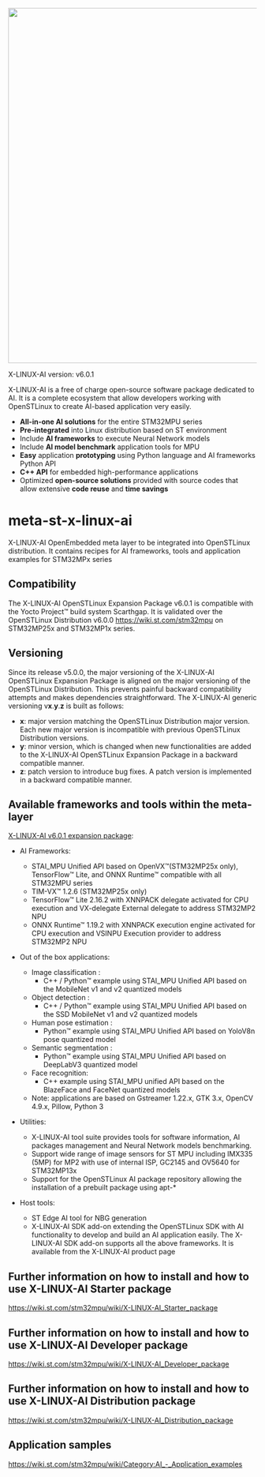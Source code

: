 <p align="center">
    <img width="720" src="https://raw.githubusercontent.com/STMicroelectronics/meta-st-stm32mpu-ai/master/x-linux-ai-logo.png">
</p>

X-LINUX-AI version: v6.0.1

X-LINUX-AI is a free of charge open-source software package dedicated to AI.
It is a complete ecosystem that allow developers working with OpenSTLinux to create AI-based application very easily.
* **All-in-one AI solutions** for the entire STM32MPU series
* **Pre-integrated** into Linux distribution based on ST environment
* Include **AI frameworks** to execute Neural Network models
* Include **AI model benchmark** application tools for MPU
* **Easy** application **prototyping** using Python language and AI frameworks Python API
* **C++ API** for embedded high-performance applications
* Optimized **open-source solutions** provided with source codes that allow extensive **code reuse** and **time savings**

# meta-st-x-linux-ai
X-LINUX-AI OpenEmbedded meta layer to be integrated into OpenSTLinux distribution.
It contains recipes for AI frameworks, tools and application examples for STM32MPx series

## Compatibility
The X-LINUX-AI OpenSTLinux Expansion Package v6.0.1 is compatible with the Yocto Project™ build system Scarthgap.
It is validated over the OpenSTLinux Distribution v6.0.0 https://wiki.st.com/stm32mpu on STM32MP25x and STM32MP1x series.

## Versioning
Since its release v5.0.0, the major versioning of the X-LINUX-AI OpenSTLinux Expansion Package is aligned on the major versioning of the OpenSTLinux Distribution. This prevents painful backward compatibility attempts and makes dependencies straightforward.
The X-LINUX-AI generic versioning v**x**.**y**.**z** is built as follows:
* **x**: major version matching the OpenSTLinux Distribution major version. Each new major version is incompatible with previous OpenSTLinux Distribution versions.
* **y**: minor version, which is changed when new functionalities are added to the X-LINUX-AI OpenSTLinux Expansion Package in a backward compatible manner.
* **z**: patch version to introduce bug fixes. A patch version is implemented in a backward compatible manner.

## Available frameworks and tools within the meta-layer
[X-LINUX-AI v6.0.1 expansion package](https://wiki.st.com/stm32mpu/wiki/Category:X-LINUX-AI_expansion_package):
* AI Frameworks:
  * STAI_MPU Unified API based on OpenVX™(STM32MP25x only), TensorFlow™ Lite, and ONNX Runtime™ compatible with all STM32MPU series
  * TIM-VX™ 1.2.6 (STM32MP25x only)
  * TensorFlow™ Lite 2.16.2 with XNNPACK delegate activated for CPU execution and VX-delegate External delegate to address STM32MP2 NPU
  * ONNX Runtime™ 1.19.2 with XNNPACK execution engine activated for CPU execution and VSINPU Execution provider to address STM32MP2 NPU

* Out of the box applications:
  * Image classification :
    * C++ / Python™ example using STAI_MPU Unified API based on the MobileNet v1 and v2 quantized models
  * Object detection :
    * C++ / Python™ example using STAI_MPU Unified API based on the SSD MobileNet v1 and v2 quantized models
  * Human pose estimation :
    * Python™ example using STAI_MPU Unified API based on YoloV8n pose quantized model
  * Semantic segmentation :
    * Python™ example using STAI_MPU Unified API based on DeepLabV3 quantized model
  * Face recognition:
    * C++ example using STAI_MPU unified API based on the BlazeFace and FaceNet quantized models
  * Note: applications are based on Gstreamer 1.22.x, GTK 3.x, OpenCV 4.9.x, Pillow, Python 3

* Utilities:
  * X-LINUX-AI tool suite provides tools for software information, AI packages management and Neural Network models benchmarking.
  * Support wide range of image sensors for ST MPU including IMX335 (5MP) for MP2 with use of internal ISP, GC2145 and OV5640 for STM32MP13x
  * Support for the OpenSTLinux AI package repository allowing the installation of a prebuilt package using apt-*

* Host tools:
  * ST Edge AI tool for NBG generation
  * X-LINUX-AI SDK add-on extending the OpenSTLinux SDK with AI functionality to develop and build an AI application easily. The X-LINUX-AI SDK add-on supports all the above frameworks. It is available from the X-LINUX-AI product page

## Further information on how to install and how to use X-LINUX-AI Starter package
<https://wiki.st.com/stm32mpu/wiki/X-LINUX-AI_Starter_package>

## Further information on how to install and how to use X-LINUX-AI Developer package
<https://wiki.st.com/stm32mpu/wiki/X-LINUX-AI_Developer_package>

## Further information on how to install and how to use X-LINUX-AI Distribution package
<https://wiki.st.com/stm32mpu/wiki/X-LINUX-AI_Distribution_package>

## Application samples
<https://wiki.st.com/stm32mpu/wiki/Category:AI_-_Application_examples>

